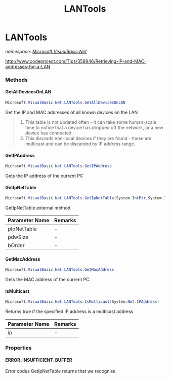 ﻿---
title: LANTools
---

# LANTools
_namespace: [Microsoft.VisualBasic.Net](N-Microsoft.VisualBasic.Net.html)_

http://www.codeproject.com/Tips/358946/Retrieving-IP-and-MAC-addresses-for-a-LAN



### Methods

#### GetAllDevicesOnLAN
```csharp
Microsoft.VisualBasic.Net.LANTools.GetAllDevicesOnLAN
```
Get the IP and MAC addresses of all known devices on the LAN
> 
>  1) This table is not updated often - it can take some human-scale time 
>     to notice that a device has dropped off the network, or a new device
>     has connected.
>  2) This discards non-local devices if they are found - these are multicast
>     and can be discarded by IP address range.
>  

#### GetIPAddress
```csharp
Microsoft.VisualBasic.Net.LANTools.GetIPAddress
```
Gets the IP address of the current PC

#### GetIpNetTable
```csharp
Microsoft.VisualBasic.Net.LANTools.GetIpNetTable(System.IntPtr,System.Int32@,System.Boolean)
```
GetIpNetTable external method

|Parameter Name|Remarks|
|--------------|-------|
|pIpNetTable|-|
|pdwSize|-|
|bOrder|-|


#### GetMacAddress
```csharp
Microsoft.VisualBasic.Net.LANTools.GetMacAddress
```
Gets the MAC address of the current PC.

#### IsMulticast
```csharp
Microsoft.VisualBasic.Net.LANTools.IsMulticast(System.Net.IPAddress)
```
Returns true if the specified IP address is a multicast address

|Parameter Name|Remarks|
|--------------|-------|
|ip|-|



### Properties

#### ERROR_INSUFFICIENT_BUFFER
Error codes GetIpNetTable returns that we recognise
